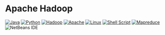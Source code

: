 # Apache Hadoop

[![Java](https://img.shields.io/badge/java-yellow?style=for-the-badge&logo=openjdk&logoColor=white)](https://dev.java/)
[![Python](https://img.shields.io/badge/Python-FFD43B?style=for-the-badge&logo=python&logoColor=blue)](https://www.python.org/)
[![Hadoop](https://img.shields.io/badge/Hadoop-66CCFF?style=for-the-badge&logo=apachehadoop&logoColor=black)](https://hadoop.apache.org/)
[![Apache](https://img.shields.io/badge/apache-red?style=for-the-badge&logo=apache)](https://httpd.apache.org/)
[![Linux](https://img.shields.io/badge/linux-black?style=for-the-badge&logo=linux)](https://www.linux.org/)
[![Shell Script](https://img.shields.io/badge/shell_script-%23121011.svg?style=for-the-badge&logo=gnu-bash&logoColor=white)](https://www.shellscript.sh/)
[![Mapreduce](https://img.shields.io/badge/mapreduce-yellow?style=for-the-badge)](https://www.databricks.com/glossary/mapreduce)
![NetBeans IDE](https://img.shields.io/badge/NetBeansIDE-1B6AC6.svg?style=for-the-badge&logo=apache-netbeans-ide&logoColor=white)